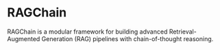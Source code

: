 # RAGChain
RAGChain is a modular framework for building advanced Retrieval-Augmented Generation (RAG) pipelines with chain-of-thought reasoning.
